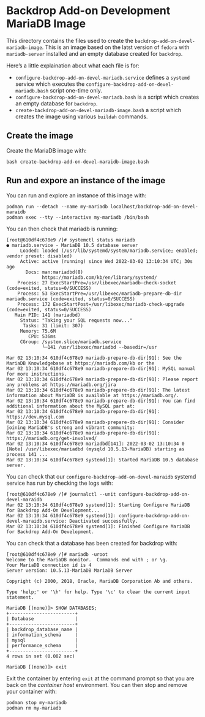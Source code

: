 # Backdrop Add-on Development MariaDB Image #

This directory contains the files used to create the
`backdrop-add-on-devel-mariadb-image`. This is an image based on the
latst version of `fedora` with `mariadb-server` installed and an empty
database created for `backdrop`.

Here’s a little explaination about what each file is for:

* `configure-backdrop-add-on-devel-mariadb.service` defines a
  `systemd` service which executes the
  `configure-backdrop-add-on-devel-mariadb.bash` script one-time
  only.
* `configure-backdrop-add-on-devel-mariadb.bash` is a script which
  creates an empty database for `backdrop`.
* `create-backdrop-add-on-devel-mariadb-image.bash` a script which
  creates the image using various `buildah` commands.

## Create the image ##

Create the MariaDB image with:

```shell_session
bash create-backdrop-add-on-devel-maraidb-image.bash 
```

## Run and expore an instance of the image ##

You can run and explore an instance of this image with:

```shell_session
podman run --detach --name my-mariadb localhost/backdrop-add-on-devel-maraidb
podman exec --tty --interactive my-mariadb /bin/bash
```

You can then check that mariadb is running:

```shell_session
[root@610df4c678e9 /]# systemctl status mariadb
● mariadb.service - MariaDB 10.5 database server
     Loaded: loaded (/usr/lib/systemd/system/mariadb.service; enabled; vendor preset: disabled)
     Active: active (running) since Wed 2022-03-02 13:10:34 UTC; 30s ago
       Docs: man:mariadbd(8)
             https://mariadb.com/kb/en/library/systemd/
    Process: 27 ExecStartPre=/usr/libexec/mariadb-check-socket (code=exited, status=0/SUCCESS)
    Process: 53 ExecStartPre=/usr/libexec/mariadb-prepare-db-dir mariadb.service (code=exited, status=0/SUCCESS)
    Process: 172 ExecStartPost=/usr/libexec/mariadb-check-upgrade (code=exited, status=0/SUCCESS)
   Main PID: 141 (mariadbd)
     Status: "Taking your SQL requests now..."
      Tasks: 31 (limit: 307)
     Memory: 75.6M
        CPU: 536ms
     CGroup: /system.slice/mariadb.service
             └─141 /usr/libexec/mariadbd --basedir=/usr

Mar 02 13:10:34 610df4c678e9 mariadb-prepare-db-dir[91]: See the MariaDB Knowledgebase at https://mariadb.com/kb or the
Mar 02 13:10:34 610df4c678e9 mariadb-prepare-db-dir[91]: MySQL manual for more instructions.
Mar 02 13:10:34 610df4c678e9 mariadb-prepare-db-dir[91]: Please report any problems at https://mariadb.org/jira
Mar 02 13:10:34 610df4c678e9 mariadb-prepare-db-dir[91]: The latest information about MariaDB is available at https://mariadb.org/.
Mar 02 13:10:34 610df4c678e9 mariadb-prepare-db-dir[91]: You can find additional information about the MySQL part at:
Mar 02 13:10:34 610df4c678e9 mariadb-prepare-db-dir[91]: https://dev.mysql.com
Mar 02 13:10:34 610df4c678e9 mariadb-prepare-db-dir[91]: Consider joining MariaDB's strong and vibrant community:
Mar 02 13:10:34 610df4c678e9 mariadb-prepare-db-dir[91]: https://mariadb.org/get-involved/
Mar 02 13:10:34 610df4c678e9 mariadbd[141]: 2022-03-02 13:10:34 0 [Note] /usr/libexec/mariadbd (mysqld 10.5.13-MariaDB) starting as process 141 ...
Mar 02 13:10:34 610df4c678e9 systemd[1]: Started MariaDB 10.5 database server.
```

You can check that our `configure-backdrop-add-on-devel-maraidb`
systemd service has run by checking the logs with:

```shell_session
[root@610df4c678e9 /]# journalctl --unit configure-backdrop-add-on-devel-maraidb
Mar 02 13:10:34 610df4c678e9 systemd[1]: Starting Configure MariaDB for Backdrop Add-On Development...
Mar 02 13:10:34 610df4c678e9 systemd[1]: configure-backdrop-add-on-devel-maraidb.service: Deactivated successfully.
Mar 02 13:10:34 610df4c678e9 systemd[1]: Finished Configure MariaDB for Backdrop Add-On Development.
```

You can check that a database has been created for backdrop with:

```shell_session
[root@610df4c678e9 /]# mariadb -uroot
Welcome to the MariaDB monitor.  Commands end with ; or \g.
Your MariaDB connection id is 4
Server version: 10.5.13-MariaDB MariaDB Server

Copyright (c) 2000, 2018, Oracle, MariaDB Corporation Ab and others.

Type 'help;' or '\h' for help. Type '\c' to clear the current input statement.

MariaDB [(none)]> SHOW DATABASES;
+------------------------+
| Database               |
+------------------------+
| backdrop_database_name |
| information_schema     |
| mysql                  |
| performance_schema     |
+------------------------+
4 rows in set (0.002 sec)

MariaDB [(none)]> exit
```

Exit the container by entering `exit` at the command prompt so that
you are back on the *container host* environment. You can then stop and
remove your container with:

```shell_session
podman stop my-mariadb
podman rm my-mariadb
```
